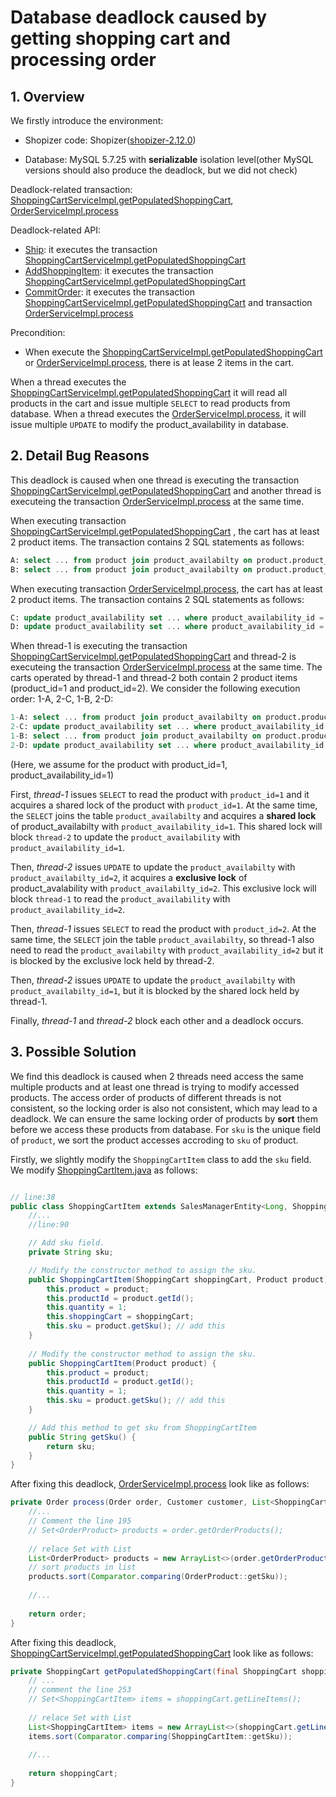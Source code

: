 # Database deadlock caused by getting shopping cart and processing order

## 1. Overview

We firstly introduce the environment:

- Shopizer code: Shopizer([shopizer-2.12.0](https://github.com/shopizer-ecommerce/shopizer/tree/2.12.0))

- Database: MySQL 5.7.25 with **serializable** isolation level(other MySQL versions should also produce the deadlock, but we did not check)

Deadlock-related transaction:  [ShoppingCartServiceImpl.getPopulatedShoppingCart](https://github.com/shopizer-ecommerce/shopizer/blob/3a014785e623d742b67303d8b53dcfac844051f2/sm-core/src/main/java/com/salesmanager/core/business/services/shoppingcart/ShoppingCartServiceImpl.java#L246),  [OrderServiceImpl.process](https://github.com/shopizer-ecommerce/shopizer/blob/3a014785e623d742b67303d8b53dcfac844051f2/sm-core/src/main/java/com/salesmanager/core/business/services/order/OrderServiceImpl.java#L128)

Deadlock-related API:

- [Ship](https://github.com/shopizer-ecommerce/shopizer/blob/3a014785e623d742b67303d8b53dcfac844051f2/sm-shop/src/main/java/com/salesmanager/shop/store/controller/order/ShoppingOrderController.java#L977): it executes the transaction [ShoppingCartServiceImpl.getPopulatedShoppingCart](https://github.com/shopizer-ecommerce/shopizer/blob/3a014785e623d742b67303d8b53dcfac844051f2/sm-core/src/main/java/com/salesmanager/core/business/services/shoppingcart/ShoppingCartServiceImpl.java#L246)
- [AddShoppingItem](https://github.com/shopizer-ecommerce/shopizer/blob/3a014785e623d742b67303d8b53dcfac844051f2/sm-shop/src/main/java/com/salesmanager/shop/store/controller/shoppingCart/ShoppingCartController.java#L117):  it executes the transaction   [ShoppingCartServiceImpl.getPopulatedShoppingCart](https://github.com/shopizer-ecommerce/shopizer/blob/3a014785e623d742b67303d8b53dcfac844051f2/sm-core/src/main/java/com/salesmanager/core/business/services/shoppingcart/ShoppingCartServiceImpl.java#L246)
- [CommitOrder](https://github.com/shopizer-ecommerce/shopizer/blob/3a014785e623d742b67303d8b53dcfac844051f2/sm-shop/src/main/java/com/salesmanager/shop/store/controller/order/ShoppingOrderController.java#L659): it executes the transaction   [ShoppingCartServiceImpl.getPopulatedShoppingCart](https://github.com/shopizer-ecommerce/shopizer/blob/3a014785e623d742b67303d8b53dcfac844051f2/sm-core/src/main/java/com/salesmanager/core/business/services/shoppingcart/ShoppingCartServiceImpl.java#L246) and transaction  [OrderServiceImpl.process](https://github.com/shopizer-ecommerce/shopizer/blob/3a014785e623d742b67303d8b53dcfac844051f2/sm-core/src/main/java/com/salesmanager/core/business/services/order/OrderServiceImpl.java#L128)

Precondition:

- When execute the [ShoppingCartServiceImpl.getPopulatedShoppingCart](https://github.com/shopizer-ecommerce/shopizer/blob/3a014785e623d742b67303d8b53dcfac844051f2/sm-core/src/main/java/com/salesmanager/core/business/services/shoppingcart/ShoppingCartServiceImpl.java#L246) or [OrderServiceImpl.process](https://github.com/shopizer-ecommerce/shopizer/blob/3a014785e623d742b67303d8b53dcfac844051f2/sm-core/src/main/java/com/salesmanager/core/business/services/order/OrderServiceImpl.java#L128), there is at lease 2 items in the cart.

When a thread executes the [ShoppingCartServiceImpl.getPopulatedShoppingCart](https://github.com/shopizer-ecommerce/shopizer/blob/3a014785e623d742b67303d8b53dcfac844051f2/sm-core/src/main/java/com/salesmanager/core/business/services/shoppingcart/ShoppingCartServiceImpl.java#L246)  it will read all products in the cart and issue multiple `SELECT` to read products from database.  When a thread executes the  [OrderServiceImpl.process](https://github.com/shopizer-ecommerce/shopizer/blob/3a014785e623d742b67303d8b53dcfac844051f2/sm-core/src/main/java/com/salesmanager/core/business/services/order/OrderServiceImpl.java#L128), it will issue multiple `UPDATE` to modify the product_availability in database.



## 2. Detail Bug Reasons 

This deadlock is caused when one thread is executing the transaction [ShoppingCartServiceImpl.getPopulatedShoppingCart](https://github.com/shopizer-ecommerce/shopizer/blob/3a014785e623d742b67303d8b53dcfac844051f2/sm-core/src/main/java/com/salesmanager/core/business/services/shoppingcart/ShoppingCartServiceImpl.java#L246) and another thread is executeing the transaction [OrderServiceImpl.process](https://github.com/shopizer-ecommerce/shopizer/blob/3a014785e623d742b67303d8b53dcfac844051f2/sm-core/src/main/java/com/salesmanager/core/business/services/order/OrderServiceImpl.java#L128) at the same time.

When executing transaction [ShoppingCartServiceImpl.getPopulatedShoppingCart](https://github.com/shopizer-ecommerce/shopizer/blob/3a014785e623d742b67303d8b53dcfac844051f2/sm-core/src/main/java/com/salesmanager/core/business/services/shoppingcart/ShoppingCartServiceImpl.java#L246) , the cart has at least 2 product items. The transaction contains 2 SQL statements as follows:

```sql
A: select ... from product join product_availabilty on product.product_id=product_availabilty.product_availabity_id where product_id = ?;
B: select ... from product join product_availabilty on product.product_id=product_availabilty.product_availabity_id where product_id = ?;
```

When executing transaction  [OrderServiceImpl.process](https://github.com/shopizer-ecommerce/shopizer/blob/3a014785e623d742b67303d8b53dcfac844051f2/sm-core/src/main/java/com/salesmanager/core/business/services/order/OrderServiceImpl.java#L128), the cart has at least 2 product items. The transaction contains 2 SQL statements as follows:

```sql
C: update product_availability set ... where product_availability_id = ?
D: update product_availability set ... where product_availability_id = ?
```

When thread-1 is executing the transaction [ShoppingCartServiceImpl.getPopulatedShoppingCart](https://github.com/shopizer-ecommerce/shopizer/blob/3a014785e623d742b67303d8b53dcfac844051f2/sm-core/src/main/java/com/salesmanager/core/business/services/shoppingcart/ShoppingCartServiceImpl.java#L246) and thread-2 is executeing the transaction   [OrderServiceImpl.process](https://github.com/shopizer-ecommerce/shopizer/blob/3a014785e623d742b67303d8b53dcfac844051f2/sm-core/src/main/java/com/salesmanager/core/business/services/order/OrderServiceImpl.java#L128) at the same time.  The carts operated by thread-1 and thread-2 both contain 2 product items (product_id=1 and product_id=2). We consider the following execution order: 1-A, 2-C, 1-B, 2-D:

```sql
1-A: select ... from product join product_availabilty on product.product_id=product_availabilty.product_availabity_id where product.product_id=1
2-C: update product_availability set ... where product_availability_id = 2
1-B: select ... from product join product_availabilty on product.product_id=product_availabilty.product_availabity_id where product.product_id=2
2-D: update product_availability set ... where product_availability_id = 1
```

(Here, we assume for the product with product_id=1, product_availability_id=1)

First, *thread-1* issues `SELECT` to read the product with `product_id=1` and it acquires a shared lock of the product with `product_id=1`.  At the same time, the `SELECT` joins the table `product_availabilty` and acquires a **shared lock** of product_availabilty with `product_availability_id=1`. This shared lock will block `thread-2` to update the `product_availability` with `product_availability_id=1`. 

Then, *thread-2* issues `UPDATE` to update the `product_availabilty` with  `product_availabilty_id=2`, it acquires a **exclusive lock** of product_avalability with `product_availabilty_id=2`. This exclusive lock will block `thread-1` to read the `product_availability` with `product_availability_id=2`. 

Then, *thread-1* issues `SELECT` to read the product with `product_id=2`. At the same time, the `SELECT` join the table `product_availabilty`, so thread-1 also need to read the `product_availabilty` with  `product_availability_id=2` but it is blocked by the exclusive lock held by thread-2.

Then, *thread-2* issues `UPDATE` to update the `product_availabilty` with  `product_availabilty_id=1`, but it is blocked by the shared lock held by thread-1.

Finally, *thread-1* and *thread-2* block each other and a deadlock occurs.



## 3. Possible Solution

We find this deadlock is caused when 2 threads need access the same multiple products and at least one thread is trying to modify accessed products. The access order of products of different threads is not consistent, so the locking order is also not consistent, which may lead to a deadlock. We can ensure the same locking order of products by **sort** them before we access these products from database. For `sku` is the unique field of `product`, we sort the product accesses accroding to `sku` of product.

Firstly, we slightly modify the `ShoppingCartItem` class to add the `sku` field. We modify [ShoppingCartItem.java](https://github.com/shopizer-ecommerce/shopizer/blob/3a014785e623d742b67303d8b53dcfac844051f2/sm-core-model/src/main/java/com/salesmanager/core/model/shoppingcart/ShoppingCartItem.java#L38) as follows:
```java

// line:38
public class ShoppingCartItem extends SalesManagerEntity<Long, ShoppingCartItem> implements Auditable, Serializable { 
    //...
    //line:90

    // Add sku field.
    private String sku;

    // Modify the constructor method to assign the sku.
    public ShoppingCartItem(ShoppingCart shoppingCart, Product product) {
		this.product = product;
		this.productId = product.getId();
		this.quantity = 1;
		this.shoppingCart = shoppingCart;
		this.sku = product.getSku(); // add this
	}
    
    // Modify the constructor method to assign the sku.
    public ShoppingCartItem(Product product) {
		this.product = product;
		this.productId = product.getId();
		this.quantity = 1;
        this.sku = product.getSku(); // add this
	}

    // Add this method to get sku from ShoppingCartItem 
    public String getSku() {
		return sku;
	}
}

```

After fixing this deadlock,  [OrderServiceImpl.process](https://github.com/shopizer-ecommerce/shopizer/blob/3a014785e623d742b67303d8b53dcfac844051f2/sm-core/src/main/java/com/salesmanager/core/business/services/order/OrderServiceImpl.java#L128) look like as follows:

```java
private Order process(Order order, Customer customer, List<ShoppingCartItem> items, OrderTotalSummary summary, Payment payment, Transaction transaction, MerchantStore store) throws ServiceException {
    //...
    // Comment the line 195
    // Set<OrderProduct> products = order.getOrderProducts();
    
    // relace Set with List
    List<OrderProduct> products = new ArrayList<>(order.getOrderProducts());
    // sort products in list
    products.sort(Comparator.comparing(OrderProduct::getSku));
    
    //...
    
    return order;
}
```

After fixing this deadlock, [ShoppingCartServiceImpl.getPopulatedShoppingCart](https://github.com/shopizer-ecommerce/shopizer/blob/3a014785e623d742b67303d8b53dcfac844051f2/sm-core/src/main/java/com/salesmanager/core/business/services/shoppingcart/ShoppingCartServiceImpl.java#L246) look like as follows:

```java
private ShoppingCart getPopulatedShoppingCart(final ShoppingCart shoppingCart) throws Exception {
    // ...
    // comment the line 253
    // Set<ShoppingCartItem> items = shoppingCart.getLineItems();
    
    // relace Set with List
    List<ShoppingCartItem> items = new ArrayList<>(shoppingCart.getLineItems());
    items.sort(Comparator.comparing(ShoppingCartItem::getSku));
    
    //...
    
    return shoppingCart;
}
```

